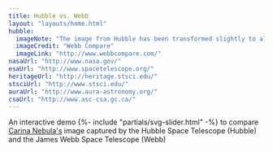 ```yaml
---
title: Hubble vs. Webb
layout: "layouts/home.html"
hubble:
  imageNote: "The image from Hubble has been transformed slightly to align it with the one from&nbsp;Webb"
  imageCredit: "Webb Compare"
  imageLink: "http://www.webbcompare.com/"
nasaUrl: "http://www.nasa.gov/"
esaUrl: "http://www.spacetelescope.org/"
heritageUrl: "http://heritage.stsci.edu/"
stsciUrl: "http://www.stsci.edu/"
auraUrl: "http://www.aura-astronomy.org/"
csaUrl: "http://www.asc-csa.gc.ca/"
---
```


An interactive demo {%- include "partials/svg-slider.html" -%} to compare [Carina Nebula's](https://en.wikipedia.org/wiki/Carina_Nebula) image captured by the Hubble Space Telescope (Hubble) and the James Webb Space Telescope (Webb)
